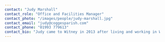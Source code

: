 ```yaml
---
contact: "Judy Marshall"
contact_role: "Office and Facilities Manager"
contact_photo: "/images/people/judy-marshall.jpg"
contact_email: "judy@coggesparish.com"
contact_phone: "01993 779613"
contact_bio: "Judy came to Witney in 2013 after living and working in Winchester for 25 years.  She was employed as Operations Director of Winchester Baptist Church for the six years prior to leaving and then became part of the church family at Witney Community Church along with her husband Andy. She has two adult children and her transition to being an 'empty-nester' has involved undertaking a 2 year MA in Coaching and Mentoring Practice at Oxford Brookes and becoming primary carer for a very cautious (read wimpy) cockerpoo called Bobby. She has been Office and Facilities Manager since November 2016;  her working hours are Mon-Fri 9am - 3pm."
---
```

